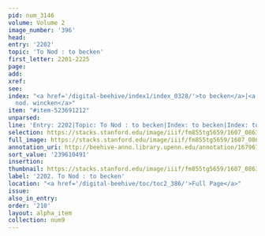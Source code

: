 ```yaml
---
pid: num_3146
volume: Volume 2
image_number: '396'
head:
entry: '2202'
topic: 'To Nod : to becken'
first_letter: 2201-2225
page:
add:
xref:
see:
index: "<a href='/digital-beehive/index1/index_0328/'>to becken</a>|<a href='/digital-beehive/index3/index_2721/'>to
  nod. wincken</a>"
item: "#item-523691212"
unparsed:
line: 'Entry: 2202|Topic: To Nod : to becken|Index: to becken|Index: to nod. wincken|#item-523691212'
selection: https://stacks.stanford.edu/image/iiif/fm855tg5659/1607_0863/869,491,2734,229/full/0/default.jpg
full_image: https://stacks.stanford.edu/image/iiif/fm855tg5659/1607_0863/full/full/0/default.jpg
annotation_uri: http://beehive-anno.library.upenn.edu/annotation/1679670025975
sort_value: '239610491'
insertion:
thumbnail: https://stacks.stanford.edu/image/iiif/fm855tg5659/1607_0863/869,491,600,180/250,/0/default.jpg
label: '2202. To Nod : to becken'
location: "<a href='/digital-beehive/toc/toc2_386/'>Full Page</a>"
issue:
also_in_entry:
order: '210'
layout: alpha_item
collection: num9
---
```

